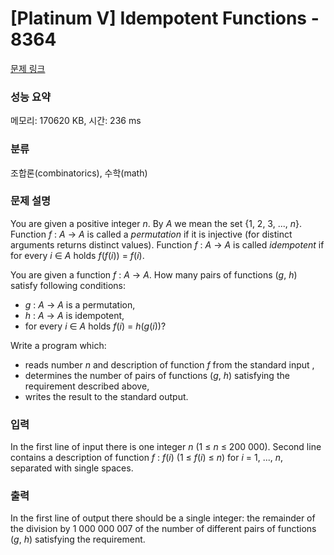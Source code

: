 # [Platinum V] Idempotent Functions - 8364 

[문제 링크](https://www.acmicpc.net/problem/8364) 

### 성능 요약

메모리: 170620 KB, 시간: 236 ms

### 분류

조합론(combinatorics), 수학(math)

### 문제 설명

<p>You are given a positive integer <em>n</em>. By <em>A</em> we mean the set {1, 2, 3, ..., <em>n</em>}. Function <em>f</em> : <em>A</em> → <em>A</em> is called a <i>permutation</i> if it is injective (for distinct arguments returns distinct values). Function <em>f</em> : <em>A</em> → <em>A</em> is called <i>idempotent</i> if for every <em>i</em> ∈ <em>A</em> holds <em>f</em>(<em>f</em>(<em>i</em>)) = <em>f</em>(<em>i</em>).</p>

<p>You are given a function <em>f</em> : <em>A</em> → <em>A</em>. How many pairs of functions (<em>g</em>, <em>h</em>) satisfy following conditions:</p>

<ul>
	<li><em>g</em> : <em>A</em> → <em>A</em> is a permutation,</li>
	<li><em>h</em> : <em>A</em> → <em>A</em> is idempotent,</li>
	<li>for every <em>i</em> ∈ <em>A</em> holds <em>f</em>(<em>i</em>) = <em>h</em>(<em>g</em>(<em>i</em>))?</li>
</ul>

<p>Write a program which:</p>

<ul>
	<li>reads number <em>n</em> and description of function <em>f</em> from the standard input ,</li>
	<li>determines the number of pairs of functions (<em>g</em>, <em>h</em>) satisfying the requirement described above,</li>
	<li>writes the result to the standard output.</li>
</ul>

### 입력 

 <p>In the first line of input there is one integer <em>n</em> (1 ≤ <em>n</em> ≤ 200 000). Second line contains a description of function <em>f</em> : <em>f</em>(<em>i</em>) (1 ≤ <em>f</em>(<em>i</em>) ≤ <em>n</em>) for <em>i</em> = 1, ..., <em>n</em>, separated with single spaces.</p>

### 출력 

 <p>In the first line of output there should be a single integer: the remainder of the division by 1 000 000 007 of the number of different pairs of functions (<em>g</em>, <em>h</em>) satisfying the requirement.</p>

